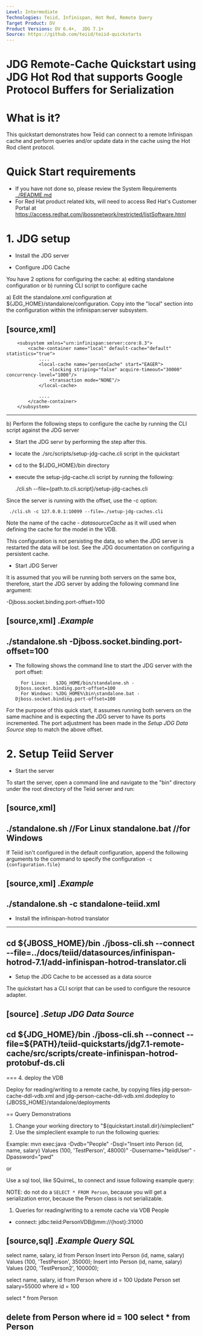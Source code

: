 ```yaml
---
Level: Intermediate
Technologies: Teiid, Infinispan, Hot Rod, Remote Query
Target Product: DV
Product Versions: DV 6.4+,  JDG 7.1+
Source: https://github.com/teiid/teiid-quickstarts
---
```


JDG Remote-Cache Quickstart using JDG Hot Rod that supports Google Protocol Buffers for Serialization
================================

# What is it?

This quickstart demonstrates how Teiid can connect to a remote Infinispan cache and perform queries and/or update data in the cache using the Hot Rod client protocol.

# Quick Start requirements

-  If you have not done so, please review the System Requirements [../README.md](../README.md) 
-  For Red Hat product related kits, will need to access Red Hat's Customer Portal at https://access.redhat.com/jbossnetwork/restricted/listSoftware.html

# 1. JDG setup

* Install the JDG server

* Configure JDG Cache

You have 2 options for configuring the cache: a) editing standalone configuration or b) running CLI script to configure cache


a) Edit the standalone.xml configuration at ${JDG_HOME}/standalone/configuration.   Copy into the "local" section into the configuration  within the infinispan:server subsystem.

[source,xml]
----
        <subsystem xmlns="urn:infinispan:server:core:8.3">
            <cache-container name="local" default-cache="default" statistics="true">
                .... 
                <local-cache name="personCache" start="EAGER">
                    <locking striping="false" acquire-timeout="30000" concurrency-level="1000"/>
                    <transaction mode="NONE"/>
                </local-cache>

                ....
            </cache-container>
        </subsystem>
----


b) Perform the following steps to configure the cache by running the CLI script against the JDG server

-  Start the JDG servr by performing the step after this.

-  locate the ./src/scripts/setup-jdg-cache.cli script in the quickstart
-  cd to the ${JDG_HOME}/bin directory
-  execute the setup-jdg-cache.cli script by running the following:  

	./cli.sh  --file={path.to.cli.script}/setup-jdg-caches.cli

Since the server is running with the offset, use the -c option:

	 ./cli.sh -c 127.0.0.1:10099 --file=./setup-jdg-caches.cli
	 

Note the name of the cache - _datasourceCache_  as it will used when defining the cache for the model in the VDB.

This configuration is not persisting the data, so when the JDG server is restarted the data will be lost.  See the JDG documentation on configuring a persistent cache.


* Start JDG Server

It is assumed that you will be running both servers on the same box, therefore, start the JDG server by adding the following command line argument: 

-Djboss.socket.binding.port-offset=100

[source,xml]
.*Example*
----
./standalone.sh -Djboss.socket.binding.port-offset=100
----

* The following shows the command line to start the JDG server with the port offset:

        For Linux:   $JDG_HOME/bin/standalone.sh -Djboss.socket.binding.port-offset=100
        For Windows: %JDG_HOME%\bin\standalone.bat -Djboss.socket.binding.port-offset=100

For the purpose of this quick start, it assumes running both servers on the same machine and is expecting the JDG server to have its ports incremented. The port adjustment has been made in the _Setup JDG Data Source_ step to match the above offset.


# 2. Setup Teiid Server

* Start the server

To start the server, open a command line and navigate to the "bin" directory under the root directory of the Teiid server and run:

[source,xml]
----
./standalone.sh //For Linux
standalone.bat //for Windows
----

If Teiid isn't configured in the default configuration, append the following arguments to the command to specify the configuration `-c {configuration.file}`

[source,xml]
.*Example*
----
./standalone.sh -c standalone-teiid.xml
----

* Install the infinispan-hotrod translator

----
cd $\{JBOSS_HOME}/bin
./jboss-cli.sh --connect --file=../docs/teiid/datasources/infinispan-hotrod-7.1/add-infinispan-hotrod-translator.cli
----


* Setup the JDG Cache to be accessed as a data source

The quickstart has a CLI script that can be used to configure the resource adapter. 

[source]
.*Setup JDG Data Source*
----
cd $\{JDG_HOME}/bin
./jboss-cli.sh --connect --file=${PATH}/teiid-quickstarts/jdg7.1-remote-cache/src/scripts/create-infinispan-hotrod-protobuf-ds.cli
----
 

=== 4. deploy the VDB

Deploy for reading/writing to a remote cache, by copying files jdg-person-cache-ddl-vdb.xml and jdg-person-cache-ddl-vdb.xml.dodeploy to {JBOSS_HOME}/standalone/deployments


== Query Demonstrations

1. Change your working directory to "${quickstart.install.dir}/simpleclient"
2. Use the simpleclient example to run the following queries:

Example: mvn exec:java -Dvdb="People" -Dsql="Insert into Person (id, name, salary) Values (100, 'TestPerson', 48000)" -Dusername="teiidUser" -Dpassword="pwd"

or

Use a sql tool, like SQuirreL, to connect and issue following example query:

NOTE: do not do a `SELECT * FROM Person`, because you will get a serialization error, because the Person class is not serializable.

1.  Queries for reading/writing to a remote cache via VDB People

* connect: jdbc:teiid:PersonVDB@mm://{host}:31000 

[source,sql]
.*Example Query SQL*
----
select name, salary, id from Person 
Insert into Person (id, name, salary) Values (100, 'TestPerson', 35000);
Insert into Person (id, name, salary) Values (200, 'TestPerson2', 100000);

select name, salary, id from Person where id = 100
Update Person set salary=55000 where id = 100

select * from Person

delete from Person where id = 100
select * from Person
----
